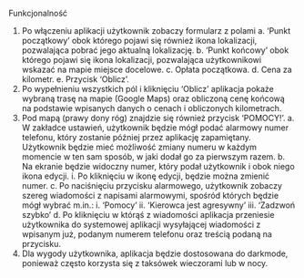 Funkcjonalność
1.	Po włączeniu aplikacji użytkownik zobaczy formularz z polami
    a.	‘Punkt początkowy’ obok którego pojawi się również ikona lokalizacji, pozwalająca pobrać jego aktualną lokalizację.
    b.	‘Punkt końcowy’ obok którego pojawi się ikona lokalizacji, pozwalająca użytkownikowi wskazać na mapie miejsce docelowe.
    c.	Opłata początkowa.
    d.	Cena za kilometr.
    e.	Przycisk ‘Oblicz’.
2.	Po wypełnieniu wszystkich pól i kliknięciu ‘Oblicz’ aplikacja pokaże wybraną trasę na mapie (Google Maps) oraz obliczoną cenę końcową na podstawie wpisanych danych o cenach i obliczonych kilometrach.  
3.	Pod mapą (prawy dony róg) znajdzie się również przycisk ‘POMOCY!’. 
    a.	W zakładce ustawień, użytkownik będzie mógł podać alarmowy numer telefonu, który zostanie później przez aplikację zapamiętany. Użytkownik będzie mieć możliwość zmiany numeru w każdym momencie w ten sam sposób, w jaki dodał go za pierwszym razem. 
    b.	Na ekranie będzie widoczny numer, który podał użytkownik i obok niego ikona edycji.
        i.	Po kliknięciu w ikonę edycji, będzie można zmienić numer.
    c.	Po naciśnięciu przycisku alarmowego, użytkownik zobaczy szereg wiadomości z napisami alarmowymi, spośród których będzie mógł wybrać m.in.:
        i.	‘Pomocy’
        ii.	‘Kierowca jest agresywny’
        iii.	‘Zadzwoń szybko’
    d.	Po kliknięciu w którąś z wiadomości aplikacja przeniesie użytkownika do systemowej aplikacji wysyłającej wiadomości z wpisanym już, podanym numerem telefonu oraz treścią podaną na przycisku.
4.	Dla wygody użytkownika, aplikacja będzie dostosowana do darkmode, ponieważ często korzysta się z taksówek wieczorami lub w nocy.
